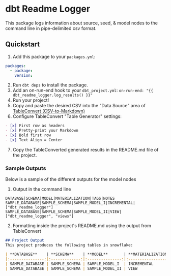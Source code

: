 # dbt Readme Logger
This package logs information about source, seed, & model nodes to the command line in pipe-delimited csv format. 



## Quickstart
1. Add this package to your `packages.yml`:
```yaml
packages:
  - package: 
    version:
```
2. Run `dbt deps` to install the package.
3. Add an on-run-end hook to your `dbt_project.yml`: `on-run-end: "{{ dbt_readme_logger.log_results() }}"`
4. Run your project!
5. Copy and paste the desired CSV into the "Data Source" area of [TableConvert (CSV-to-Markdown)](https://tableconvert.com/csv-to-markdown)
6. Configure TableConvert "Table Generator" settings:
```markdown
- [x] First row as headers
- [x] Pretty-print your Markdown
- [x] Bold first row
- [x] Text Align = Center
```
7. Copy the TableConverted generated results in the README.md file of the project.

### Sample Outputs
Below is a sample of the different outputs for the model nodes
1. Output in the command line
```
DATABASE|SCHEMA|MODEL|MATERIALIZATION|TAGS|NOTES
SAMPLE_DATABASE|SAMPLE_SCHEMA|SAMPLE_MODEL_I|INCREMENTAL|["dbt_readme_logger"]
SAMPLE_DATABASE|SAMPLE_SCHEMA|SAMPLE_MODEL_II|VIEW|["dbt_readme_logger", "views"]
```

2. Formatting inside the project's README.md using the output from TableConvert
```markdown
## Project Output
This project produces the following tables in snowflake:

| **DATABASE**    | **SCHEMA**    | **MODEL**       | **MATERIALIZATION** | **TAGS**                       | **NOTES**                                                |
|:---------------:|:-------------:|:---------------:|:-------------------:|:------------------------------:|:--------------------------------------------------------:|
| SAMPLE_DATABASE | SAMPLE_SCHEMA | SAMPLE_MODEL_I  | INCREMENTAL         | ["dbt_readme_logger"]          | This model uses the "delete+insert" incremental strategy |
| SAMPLE_DATABASE | SAMPLE_SCHEMA | SAMPLE_MODEL_II | VIEW                | ["dbt_readme_logger", "views"] | This model is a union of other models                    |
```